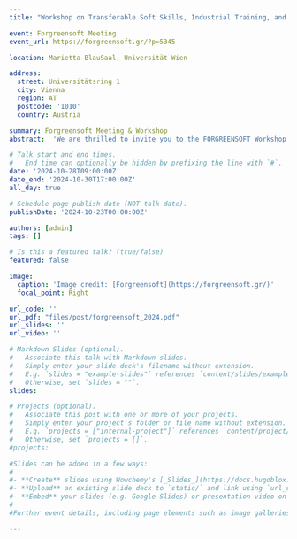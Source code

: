 ```yaml
---
title: "Workshop on Transferable Soft Skills, Industrial Training, and Exploitation"

event: Forgreensoft Meeting
event_url: https://forgreensoft.gr/?p=5345

location: Marietta-BlauSaal, Universität Wien

address:
  street: Universitätsring 1
  city: Vienna
  region: AT
  postcode: '1010'
  country: Austria

summary: Forgreensoft Meeting & Workshop
abstract:  'We are thrilled to invite you to the FORGREENSOFT Workshop on Transferable Soft Skills, Industrial Training, and Exploitation, organized by the University of Vienna in collaboration with FORTH and Euglottia, Greece. This exciting event will take place from October 28th to 31st, 2024, at the University of Vienna.<br>The workshop is tailored for early career researchers and will cover a wide range of essential topics, including management, funding opportunities, scientific writing with AI-based tools, soft matter science, industry insights, and entrepreneurship.<br>Join us for an enriching educational experience led by industry experts and academics. We look forward to seeing you there!'

# Talk start and end times.
#   End time can optionally be hidden by prefixing the line with `#`.
date: '2024-10-28T09:00:00Z'
date_end: '2024-10-30T17:00:00Z'
all_day: true

# Schedule page publish date (NOT talk date).
publishDate: '2024-10-23T00:00:00Z'

authors: [admin]
tags: []

# Is this a featured talk? (true/false)
featured: false

image:
  caption: 'Image credit: [Forgreensoft](https://forgreensoft.gr/)'
  focal_point: Right

url_code: ''
url_pdf: "files/post/forgreensoft_2024.pdf"
url_slides: ''
url_video: ''

# Markdown Slides (optional).
#   Associate this talk with Markdown slides.
#   Simply enter your slide deck's filename without extension.
#   E.g. `slides = "example-slides"` references `content/slides/example-slides.md`.
#   Otherwise, set `slides = ""`.
slides:

# Projects (optional).
#   Associate this post with one or more of your projects.
#   Simply enter your project's folder or file name without extension.
#   E.g. `projects = ["internal-project"]` references `content/project/deep-learning/index.md`.
#   Otherwise, set `projects = []`.
#projects:

#Slides can be added in a few ways:
#
#- **Create** slides using Wowchemy's [_Slides_](https://docs.hugoblox.com/managing-content/#create-slides) feature and link using `slides` parameter in the front matter of the talk file
#- **Upload** an existing slide deck to `static/` and link using `url_slides` parameter in the front matter of the talk file
#- **Embed** your slides (e.g. Google Slides) or presentation video on this page using [shortcodes](https://docs.hugoblox.com/writing-markdown-latex/).
#
#Further event details, including page elements such as image galleries, can be added to the body of this page.

---
```

